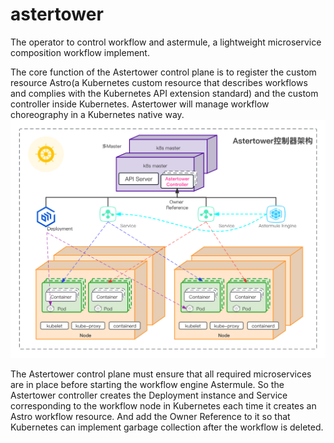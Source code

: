 # astertower
The operator to control workflow and astermule, a lightweight microservice composition workflow implement.

The core function of the Astertower control plane is to register the custom resource Astro(a Kubernetes custom resource that describes workflows and complies with the Kubernetes API extension standard) and the custom controller inside Kubernetes. Astertower will manage workflow choreography in a Kubernetes native way.
![architecture](docs/img/astertower.png)

The Astertower control plane must ensure that all required microservices are in place before starting the workflow engine Astermule. So the Astertower controller creates the Deployment instance and Service corresponding to the workflow node in Kubernetes each time it creates an Astro workflow resource. And add the Owner Reference to it so that Kubernetes can implement garbage collection after the workflow is deleted.